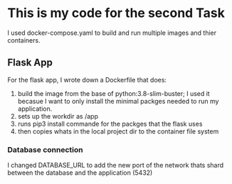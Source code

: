 # This is my code for the second Task 


I used docker-compose.yaml to build and run multiple images and thier containers.

## Flask App

For the flask app, I wrote down a Dockerfile that does:

1. build the image from the base of python:3.8-slim-buster; I used it becasue I want to only install the minimal packges  needed to run my application.
2. sets up the workdir as /app
3. runs pip3 install commande for the packges that the flask uses
4. then copies whats in the local project dir to the container file system

### Database connection
I changed DATABASE_URL to add the new port of the network thats shard between the database and the application (5432)
